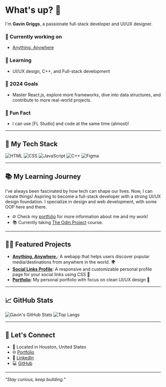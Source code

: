 # What's up? 👋

I'm **Gavin Griggs**, a passionate full-stack developer and UI/UX designer.

### 🔭 Currently working on
- [Anything, Anywhere](https://github.com/gavndev/anything-anywhere)

### 🌱 Learning
- UI/UX design, C++, and Full-stack development

### 🎯 2024 Goals
- Master React.js, explore more frameworks, dive into data structures, and contribute to more real-world projects.

### 🖖 Fun Fact
- I can use [FL Studio] and code at the same time (almost)!

---

## 🚀 My Tech Stack

![HTML](https://img.shields.io/badge/-HTML-000?style=flat&logo=HTML5)
![CSS](https://img.shields.io/badge/-CSS-000?style=flat&logo=CSS3)
![JavaScript](https://img.shields.io/badge/-JavaScript-000?style=flat&logo=javascript)
![C++](https://img.shields.io/badge/-C++-000?style=flat&logo=c%2B%2B)
![Figma](https://img.shields.io/badge/-Figma-000?style=flat&logo=figma)

---

## 📚 My Learning Journey

I've always been fascinated by how tech can shape our lives. Now, I can create things! Aspiring to become a full-stack developer with a strong UI/UX design foundation. I specialize in design and web development, with some OOP here and there.

- 🌐 Check my [portfolio](https://gavndev.github.io/portfolio) for more information about me and my work!
- 📚 Currently taking [The Odin Project](https://www.theodinproject.com) course.

---

## 👨‍💻 Featured Projects

- [**Anything, Anywhere.**](https://github.com/gavndev/anything-anywhere): A webapp that helps users discover popular media/destinations from anywhere in the world. 🌍
- [**Social Links Profile**](https://github.com/gavndev/social-links-profile): A responsive and customizable personal profile page for your social links using CSS 🎨
- [**Portfolio**](https://gavndev.github.io/portfolio): My personal portfolio with focus on clean UI/UX design 🚀

---

## 📈 GitHub Stats

![Gavin's GitHub Stats](https://github-readme-stats.vercel.app/api?username=gavndev&show_icons=true&theme=radical)
![Top Langs](https://github-readme-stats.vercel.app/api/top-langs/?username=gavndev&layout=compact&theme=radical)

---

## 💬 Let's Connect

- 📍 Located in Houston, United States
- 🌐 [Portfolio](https://gavndev.github.io/portfolio)
- 💼 [LinkedIn](https://linkedin.com/in/gavin-griggs-frmthe44)
- 💻 [GitHub](https://github.com/gavndev)

---

*"Stay curious, keep building."*

